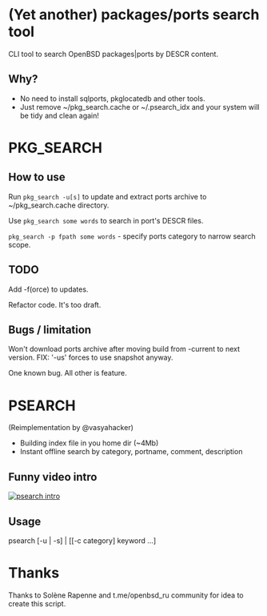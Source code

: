# (Yet another) packages/ports search tool

CLI tool to search OpenBSD packages|ports by DESCR content.

## Why?

* No need to install sqlports, pkglocatedb and other tools.
* Just remove ~/pkg_search.cache or ~/.psearch_idx and your system will be tidy and clean again!

# PKG_SEARCH

## How to use

Run `pkg_search -u[s]` to update and extract ports archive to ~/pkg_search.cache directory.

Use `pkg_search some words` to search in port's DESCR files.

`pkg_search -p fpath some words` - specify ports category to narrow search scope.

## TODO

Add -f(orce) to updates.

Refactor code. It's too draft.

## Bugs / limitation

Won't download ports archive after moving build from -current to next version.
FIX: '-us' forces to use snapshot anyway.

One known bug. All other is feature.

# PSEARCH
(Reimplementation by @vasyahacker)
- Building index file in you home dir (~4Mb)
- Instant offline search by category, portname, comment, description
## Funny video intro
[![psearch intro](https://img.youtube.com/vi/ngctiHmeNT4/0.jpg)](https://www.youtube.com/watch?v=ngctiHmeNT4)


## Usage

psearch [-u | -s] | [[-c category] keyword ...]

# Thanks

Thanks to Solène Rapenne and t.me/openbsd_ru community for idea to create this script.
